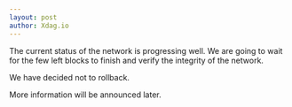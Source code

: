 ```yaml
---
layout: post
author: Xdag.io
---
```


The current status of the network is progressing well. We are going to wait for the few left blocks to finish and verify the integrity of the network.

We have decided not to rollback. 

More information will be announced later.
